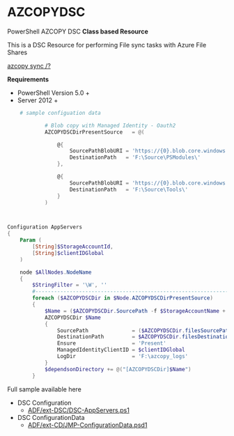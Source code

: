 # AZCOPYDSC

PowerShell AZCOPY DSC __Class based Resource__

This is a DSC Resource for performing File sync tasks with Azure File Shares

[azcopy sync /?](https://docs.microsoft.com/en-us/azure/storage/common/storage-ref-azcopy-sync)

__Requirements__
* PowerShell Version 5.0 +
* Server 2012 +

```powershell
    # sample configuation data

            # Blob copy with Managed Identity - Oauth2
            AZCOPYDSCDirPresentSource   = @(

                @{
                    SourcePathBlobURI = 'https://{0}.blob.core.windows.net/source/PSModules/'
                    DestinationPath   = 'F:\Source\PSModules\'
                },

                @{
                    SourcePathBlobURI = 'https://{0}.blob.core.windows.net/source/Tools/'
                    DestinationPath   = 'F:\Source\Tools\'
                }
            )
```


```powershell


Configuration AppServers
{
    Param (
        [String]$StorageAccountId,
        [String]$clientIDGlobal
    )

    node $AllNodes.NodeName
    {
        $StringFilter = '\W', ''
        #-------------------------------------------------------------------     
        foreach ($AZCOPYDSCDir in $Node.AZCOPYDSCDirPresentSource)
        {
            $Name = ($AZCOPYDSCDir.SourcePath -f $StorageAccountName + $AZCOPYDSCDir.DestinationPath) -replace $StringFilter 
            AZCOPYDSCDir $Name
            {
                SourcePath              = ($AZCOPYDSCDir.filesSourcePath -f $StorageAccountName)
                DestinationPath         = $AZCOPYDSCDir.filesDestinationPath
                Ensure                  = 'Present'
                ManagedIdentityClientID = $clientIDGlobal
                LogDir                  = 'F:\azcopy_logs'
            }
            $dependsonDirectory += @("[AZCOPYDSCDir]$Name")
        }
```

Full sample available here

- DSC Configuration
    - [ADF/ext-DSC/DSC-AppServers.ps1](https://github.com/brwilkinson/AzureDeploymentFramework/blob/main/ADF/ext-DSC/DSC-AppServers.ps1#L394)
- DSC ConfigurationData
    - [ADF/ext-CD/JMP-ConfigurationData.psd1](https://github.com/brwilkinson/AzureDeploymentFramework/blob/main/ADF/ext-CD/JMP-ConfigurationData.psd1#L105)